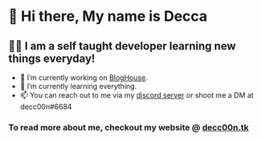 # 👋 Hi there, My name is Decca

## 👨‍💻 I am a self taught developer learning new things everyday!

- 🔭 I’m currently working on [BlogHouse](https://github.com/deccadev/blog-house).
- 🌱 I’m currently learning everything.
- 📫 You can reach out to me via my [discord server](https://dsc.gg/decca) or shoot me a DM at decc00n#6684

### To read more about me, checkout my website @ [decc00n.tk](https://www.decc00n.tk)
